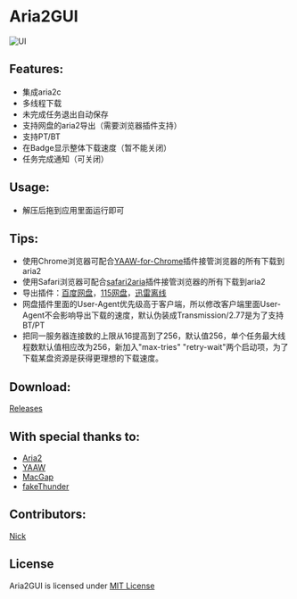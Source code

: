 
Aria2GUI
===========

![UI](http://i.imgur.com/MEZqP9z.png)

## Features:

- 集成aria2c
- 多线程下载
- 未完成任务退出自动保存
- 支持网盘的aria2导出（需要浏览器插件支持）
- 支持PT/BT
- 在Badge显示整体下载速度（暂不能关闭）
- 任务完成通知（可关闭）

## Usage:

- 解压后拖到应用里面运行即可

## Tips:

- 使用Chrome浏览器可配合[YAAW-for-Chrome](https://github.com/acgotaku/YAAW-for-Chrome)插件接管浏览器的所有下载到aria2
- 使用Safari浏览器可配合[safari2aria](https://github.com/miniers/safari2aria)插件接管浏览器的所有下载到aria2
- 导出插件：[百度网盘](https://github.com/acgotaku/BaiduExporter)，[115网盘](https://github.com/acgotaku/115)，[迅雷离线](https://github.com/binux/ThunderLixianExporter)
- 网盘插件里面的User-Agent优先级高于客户端，所以修改客户端里面User-Agent不会影响导出下载的速度，默认伪装成Transmission/2.77是为了支持BT/PT
- 把同一服务器连接数的上限从16提高到了256，默认值256，单个任务最大线程数默认值相应改为256，新加入"max-tries" "retry-wait"两个启动项，为了下载某盘资源是获得更理想的下载速度。

## Download:

  [Releases](https://github.com/yangshun1029/aria2gui/releases)

## With special thanks to:  

- [Aria2](https://aria2.github.io)
- [YAAW](https://github.com/binux/yaaw)
- [MacGap](https://github.com/MacGapProject)
- [fakeThunder](https://github.com/MartianZ/fakeThunder)

## Contributors:  

  [Nick](https://github.com/yangshun1029)

## License

Aria2GUI is licensed under [MIT License](http://choosealicense.com/licenses/mit/) 
